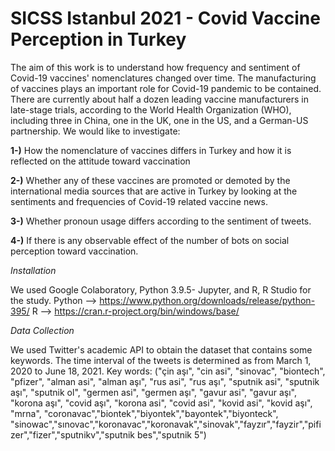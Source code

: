 # SICSS Istanbul 2021 - Covid Vaccine Perception in Turkey 
The aim of this work is to understand how frequency and sentiment of Covid-19 vaccines' nomenclatures changed over time.
The manufacturing of vaccines plays an important role for Covid-19 pandemic to be contained. There are currently about half a dozen leading vaccine manufacturers in late-stage trials, according to the World Health Organization (WHO), including three in China, one in the UK, one in the US, and a German-US partnership. We would like to investigate:

**1-)** How the nomenclature of vaccines differs in Turkey and how it is reflected on the attitude toward vaccination

**2-)** Whether any of these vaccines are promoted or demoted by the international media sources that are active in Turkey by looking at the sentiments and frequencies of Covid-19 related vaccine news.

**3-)** Whether pronoun usage differs according to the sentiment of tweets.

**4-)** If there is any observable effect of the number of bots on social perception toward vaccination.

*Installation*

We used Google Colaboratory, Python 3.9.5- Jupyter, and R, R Studio for the study.
Python --> https://www.python.org/downloads/release/python-395/
R --> https://cran.r-project.org/bin/windows/base/

 *Data Collection*
 
 We used Twitter's academic API to obtain the dataset that contains some keywords.
 The time interval of the tweets is determined as from March 1, 2020 to June 18, 2021.
 Key words: 
 ("çin aşı", "cin asi", "sinovac", "biontech", "pfizer", "alman asi", "alman aşı", "rus asi", "rus aşı", 
 "sputnik asi", "sputnik aşı", "sputnik ol", "germen asi", "germen aşı", "gavur asi", "gavur aşı", "korona aşı", 
 "covid aşı", "korona asi", "covid asi", "kovid asi", "kovid aşı", "mrna", "coronavac","biontek","biyontek","bayontek","biyonteck", 
 "sinowac","sınovac","koronavac","koronavak","sinovak","fayzır","fayzir","pifizer","fizer","sputnikv","sputnik bes","sputnik 5")
 
